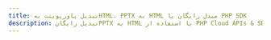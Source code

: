 ---title: تبدیل پاورپوینت بهHTML، PPTX به HTML مبدل رایگان یا PHP SDKdescription: تبدیل رایگانPPTX به HTML با استفاده از PHP Cloud APIs & SDK. همچنین اسناد Microsoft PowerPoint را در Cloud ایجاد، ویرایش و رندر کنید.---